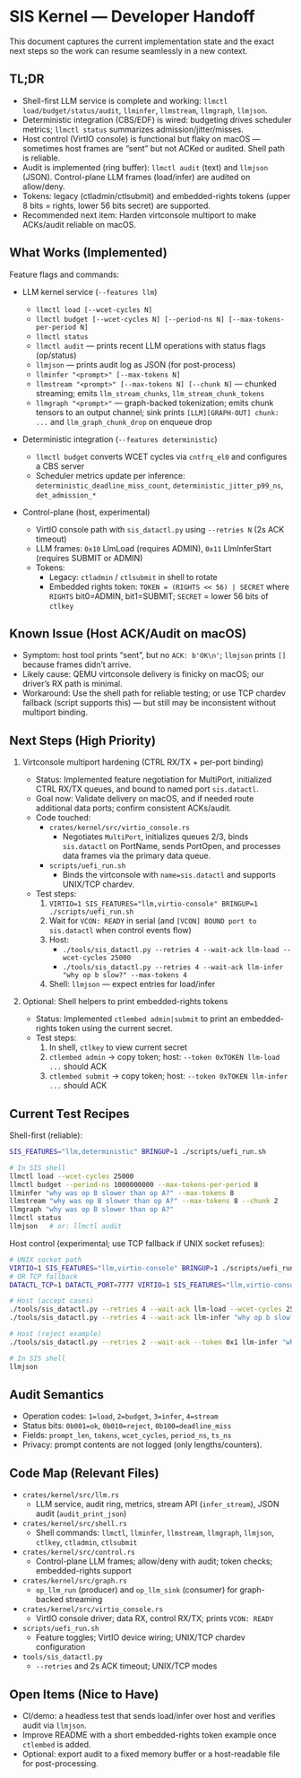 # SIS Kernel — Developer Handoff

This document captures the current implementation state and the exact next steps so the work can resume seamlessly in a new context.

## TL;DR

- Shell-first LLM service is complete and working: `llmctl load/budget/status/audit`, `llminfer`, `llmstream`, `llmgraph`, `llmjson`.
- Deterministic integration (CBS/EDF) is wired: budgeting drives scheduler metrics; `llmctl status` summarizes admission/jitter/misses.
- Host control (VirtIO console) is functional but flaky on macOS — sometimes host frames are “sent” but not ACKed or audited. Shell path is reliable.
- Audit is implemented (ring buffer): `llmctl audit` (text) and `llmjson` (JSON). Control-plane LLM frames (load/infer) are audited on allow/deny.
- Tokens: legacy (ctladmin/ctlsubmit) and embedded-rights tokens (upper 8 bits = rights, lower 56 bits secret) are supported.
- Recommended next item: Harden virtconsole multiport to make ACKs/audit reliable on macOS.

## What Works (Implemented)

Feature flags and commands:

- LLM kernel service (`--features llm`)
  - `llmctl load [--wcet-cycles N]`
  - `llmctl budget [--wcet-cycles N] [--period-ns N] [--max-tokens-per-period N]`
  - `llmctl status`
  - `llmctl audit` — prints recent LLM operations with status flags (op/status)
  - `llmjson` — prints audit log as JSON (for post-process)
  - `llminfer "<prompt>" [--max-tokens N]`
  - `llmstream "<prompt>" [--max-tokens N] [--chunk N]` — chunked streaming; emits `llm_stream_chunks`, `llm_stream_chunk_tokens`
  - `llmgraph "<prompt>"` — graph-backed tokenization; emits chunk tensors to an output channel; sink prints `[LLM][GRAPH-OUT] chunk: ...` and `llm_graph_chunk_drop` on enqueue drop

- Deterministic integration (`--features deterministic`)
  - `llmctl budget` converts WCET cycles via `cntfrq_el0` and configures a CBS server
  - Scheduler metrics update per inference: `deterministic_deadline_miss_count`, `deterministic_jitter_p99_ns`, `det_admission_*`

- Control-plane (host, experimental)
  - VirtIO console path with `sis_datactl.py` using `--retries N` (2s ACK timeout)
  - LLM frames: `0x10` LlmLoad (requires ADMIN), `0x11` LlmInferStart (requires SUBMIT or ADMIN)
  - Tokens:
    - Legacy: `ctladmin` / `ctlsubmit` in shell to rotate
    - Embedded rights token: `TOKEN = (RIGHTS << 56) | SECRET` where `RIGHTS` bit0=ADMIN, bit1=SUBMIT; `SECRET` = lower 56 bits of `ctlkey`

## Known Issue (Host ACK/Audit on macOS)

- Symptom: host tool prints “sent”, but no `ACK: b'OK\n'`; `llmjson` prints `[]` because frames didn’t arrive.
- Likely cause: QEMU virtconsole delivery is finicky on macOS; our driver’s RX path is minimal.
- Workaround: Use the shell path for reliable testing; or use TCP chardev fallback (script supports this) — but still may be inconsistent without multiport binding.

## Next Steps (High Priority)

1) Virtconsole multiport hardening (CTRL RX/TX + per-port binding)
   - Status: Implemented feature negotiation for MultiPort, initialized CTRL RX/TX queues, and bound to named port `sis.datactl`.
   - Goal now: Validate delivery on macOS, and if needed route additional data ports; confirm consistent ACKs/audit.
   - Code touched:
     - `crates/kernel/src/virtio_console.rs`
       - Negotiates `MultiPort`, initializes queues 2/3, binds `sis.datactl` on PortName, sends PortOpen, and processes data frames via the primary data queue.
     - `scripts/uefi_run.sh`
       - Binds the virtconsole with `name=sis.datactl` and supports UNIX/TCP chardev.
   - Test steps:
     1) `VIRTIO=1 SIS_FEATURES="llm,virtio-console" BRINGUP=1 ./scripts/uefi_run.sh`
     2) Wait for `VCON: READY` in serial (and `[VCON] BOUND port to sis.datactl` when control events flow)
     3) Host:
        - `./tools/sis_datactl.py --retries 4 --wait-ack llm-load --wcet-cycles 25000`
        - `./tools/sis_datactl.py --retries 4 --wait-ack llm-infer "why op b slow?" --max-tokens 4`
     4) Shell: `llmjson` — expect entries for load/infer

2) Optional: Shell helpers to print embedded-rights tokens
   - Status: Implemented `ctlembed admin|submit` to print an embedded-rights token using the current secret.
   - Test steps:
     1) In shell, `ctlkey` to view current secret
     2) `ctlembed admin` → copy token; host: `--token 0xTOKEN llm-load ...` should ACK
     3) `ctlembed submit` → copy token; host: `--token 0xTOKEN llm-infer ...` should ACK

## Current Test Recipes

Shell-first (reliable):

```bash
SIS_FEATURES="llm,deterministic" BRINGUP=1 ./scripts/uefi_run.sh

# In SIS shell
llmctl load --wcet-cycles 25000
llmctl budget --period-ns 1000000000 --max-tokens-per-period 8
llminfer "why was op B slower than op A?" --max-tokens 8
llmstream "why was op B slower than op A?" --max-tokens 8 --chunk 2
llmgraph "why was op B slower than op A?"
llmctl status
llmjson   # or: llmctl audit
```

Host control (experimental; use TCP fallback if UNIX socket refuses):

```bash
# UNIX socket path
VIRTIO=1 SIS_FEATURES="llm,virtio-console" BRINGUP=1 ./scripts/uefi_run.sh
# OR TCP fallback
DATACTL_TCP=1 DATACTL_PORT=7777 VIRTIO=1 SIS_FEATURES="llm,virtio-console" BRINGUP=1 ./scripts/uefi_run.sh

# Host (accept cases)
./tools/sis_datactl.py --retries 4 --wait-ack llm-load --wcet-cycles 25000
./tools/sis_datactl.py --retries 4 --wait-ack llm-infer "why op b slow?" --max-tokens 4

# Host (reject example)
./tools/sis_datactl.py --retries 2 --wait-ack --token 0x1 llm-infer "why op b slow?" --max-tokens 4

# In SIS shell
llmjson
```

## Audit Semantics

- Operation codes: `1=load`, `2=budget`, `3=infer`, `4=stream`
- Status bits: `0b001=ok`, `0b010=reject`, `0b100=deadline_miss`
- Fields: `prompt_len`, `tokens`, `wcet_cycles`, `period_ns`, `ts_ns`
- Privacy: prompt contents are not logged (only lengths/counters).

## Code Map (Relevant Files)

- `crates/kernel/src/llm.rs`
  - LLM service, audit ring, metrics, stream API (`infer_stream`), JSON audit (`audit_print_json`)
- `crates/kernel/src/shell.rs`
  - Shell commands: `llmctl`, `llminfer`, `llmstream`, `llmgraph`, `llmjson`, `ctlkey`, `ctladmin`, `ctlsubmit`
- `crates/kernel/src/control.rs`
  - Control-plane LLM frames; allow/deny with audit; token checks; embedded-rights support
- `crates/kernel/src/graph.rs`
  - `op_llm_run` (producer) and `op_llm_sink` (consumer) for graph-backed streaming
- `crates/kernel/src/virtio_console.rs`
  - VirtIO console driver; data RX, control RX/TX; prints `VCON: READY`
- `scripts/uefi_run.sh`
  - Feature toggles; VirtIO device wiring; UNIX/TCP chardev configuration
- `tools/sis_datactl.py`
  - `--retries` and 2s ACK timeout; UNIX/TCP modes

## Open Items (Nice to Have)

- CI/demo: a headless test that sends load/infer over host and verifies audit via `llmjson`.
- Improve README with a short embedded-rights token example once `ctlembed` is added.
- Optional: export audit to a fixed memory buffer or a host-readable file for post-processing.
